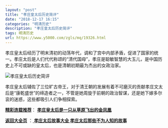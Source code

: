 ```yaml
---
layout: "post"
title: "孝庄皇太后历史简评"
date: "2018-12-17 16:15"
categories: "明清历史"
description: "孝庄皇太后历史简评"
tags: 明清历史
url: https://www.y5000.com/zgls/mq/19326.html
---
```






孝庄皇太后经历了明末清初的动荡年代，调和了宫中内部矛盾，促进了国家的统一。孝庄太后是人们代代称颂的“清代国母”，孝庄是聪敏智慧的大玉儿，是中国历史上不可或缺的皇太后，也是清朝初期最为杰出的女政治家。

![孝庄皇太后历史简评](/uploads/allimg/170414/6-1F414101013K6.JPG)

孝庄皇太后辅佐了三位旷古帝王，对于清王朝的发展有着不可磨灭的贡献孝庄文太后是“康乾盛世”的缔造者之一，不管是她周旋于前朝的政治智谋，还是她下嫁多尔衮的迷惑，这些都吸引人们争相探索。

[**精彩连载推荐**](https://www.y5000.com/zgls/mq/19301.html)：
**[孝庄皇太后是一只从草原飞出的金凤凰](https://www.y5000.com/zgls/mq/19327.html)**

**[返回大全页](https://www.y5000.com/zgls/mq/19314.html)** ：[ **孝庄太后故事大全
孝庄太后那些不为人知的故事**](https://www.y5000.com/zgls/mq/19340.html)
